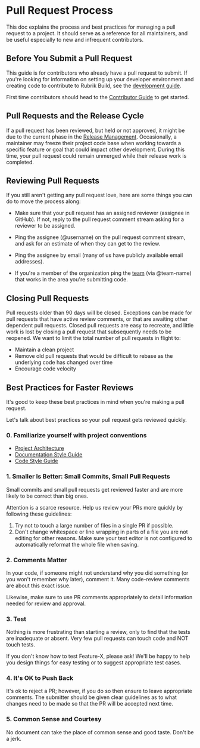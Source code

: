 # Pull Request Process

This doc explains the process and best practices for managing a pull request to a project. It should serve as a reference for all maintainers, and be useful especially to new and infrequent contributors.

## Before You Submit a Pull Request

This guide is for contributors who already have a pull request to submit. If you're looking for information on setting up your developer environment and creating code to contribute to Rubrik Build, see the [development guide](/contributors/devel/development.md).

First time contributors should head to the [Contributor Guide](/contributors/guide/README.md) to get started.

## Pull Requests and the Release Cycle

If a pull request has been reviewed, but held or not approved, it might be due to the current phase in the [Release Management](). Occasionally, a maintainer may freeze their project code base when working towards a specific feature or goal that could impact other development. During this time, your pull request could remain unmerged while their release work is completed.

## Reviewing Pull Requests

If you still aren't getting any pull request love, here are some
things you can do to move the process along:

   * Make sure that your pull request has an assigned reviewer (assignee in GitHub). If not, reply to the pull request comment stream asking for a reviewer to be assigned. 

   * Ping the assignee (@username) on the pull request comment stream, and ask for an estimate of when they can get to the review.

   * Ping the assignee by email (many of us have publicly available email addresses).

   * If you're a member of the organization ping the [team](https://github.com/orgs/rubrikinc/teams) (via @team-name) that works in the area you're submitting code.

## Closing Pull Requests

Pull requests older than 90 days will be closed. Exceptions can be made for pull requests that have active review comments, or that are awaiting other dependent pull requests. Closed pull requests are easy to recreate, and little work is lost by closing a pull request that subsequently needs to be reopened. We want to limit the total number of pull requests in flight to:

* Maintain a clean project
* Remove old pull requests that would be difficult to rebase as the underlying code has changed over time
* Encourage code velocity

## Best Practices for Faster Reviews

It's good to keep these best practices in mind when you're making a pull request.

Let's talk about best practices so your pull request gets reviewed quickly.

### 0. Familiarize yourself with project conventions

* [Project Architecture](https://github.com/rubrikinc/welcome-to-rubrik-build/blob/master/maintainers/guide/project-architecture.md)
* [Documentation Style Guide](https://github.com/rubrikinc/welcome-to-rubrik-build/blob/master/maintainers/guide/style-guide-documentation.md)
* [Code Style Guide](https://github.com/rubrikinc/welcome-to-rubrik-build/blob/master/maintainers/guide/style-guide-code.md)

### 1. Smaller Is Better: Small Commits, Small Pull Requests

Small commits and small pull requests get reviewed faster and are more likely to be correct than big ones.

Attention is a scarce resource. Help us review your PRs more quickly by following these guidelines:

1. Try not to touch a large number of files in a single PR if possible.
2. Don't change whitespace or line wrapping in parts of a file you are not editing for other reasons. Make sure your text editor is not configured to automatically reformat the whole file when saving.

### 2. Comments Matter

In your code, if someone might not understand why you did something (or you won't remember why later), comment it. Many code-review comments are about this exact issue.

Likewise, make sure to use PR comments appropriately to detail information needed for review and approval.

### 3. Test

Nothing is more frustrating than starting a review, only to find that the tests are inadequate or absent. Very few pull requests can touch code and NOT touch tests.

If you don't know how to test Feature-X, please ask!  We'll be happy to help you design things for easy testing or to suggest appropriate test cases.

### 4. It's OK to Push Back

It's ok to reject a PR; however, if you do so then ensure to leave appropriate comments. The submitter should be given clear guidelines as to what changes need to be made so that the PR will be accepted next time. 

### 5. Common Sense and Courtesy

No document can take the place of common sense and good taste. Don't be a jerk.
